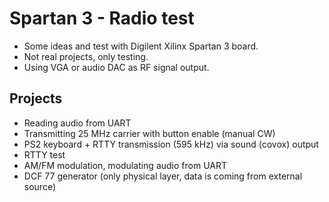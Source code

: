 # Spartan 3 - Radio test
* Some ideas and test with Digilent Xilinx Spartan 3 board.
* Not real projects, only testing.
* Using VGA or audio DAC as RF signal output.

## Projects
* Reading audio from UART
* Transmitting 25 MHz carrier with button enable (manual CW)
* PS2 keyboard + RTTY transmission (595 kHz) via sound (covox) output
* RTTY test
* AM/FM modulation, modulating audio from UART
* DCF 77 generator (only physical layer, data is coming from external source)
